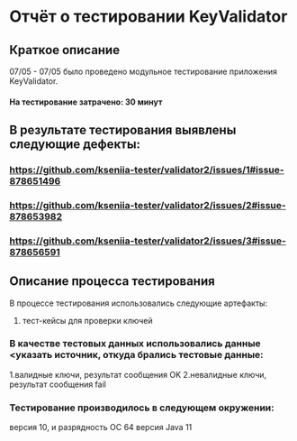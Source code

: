 # Отчёт о тестировании  KeyValidator
## Краткое описание
07/05 - 07/05 было проведено модульное тестирование приложения KeyValidator.
 
#### На тестирование затрачено: 30 минут

## В результате тестирования выявлены следующие дефекты:

### https://github.com/kseniia-tester/validator2/issues/1#issue-878651496 
### https://github.com/kseniia-tester/validator2/issues/2#issue-878653982
### https://github.com/kseniia-tester/validator2/issues/3#issue-878656591

## Описание процесса тестирования
В процессе тестирования использовались следующие артефакты:
 
1. тест-кейсы для проверки ключей

### В качестве тестовых данных использовались данные <указать источник, откуда брались тестовые данные:

1.валидные ключи, результат сообщения OK
2.невалидные ключи, результат сообщения fail

### Тестирование производилось в следующем окружении:

версия 10, и разрядность ОС 64
версия Java 11
  
